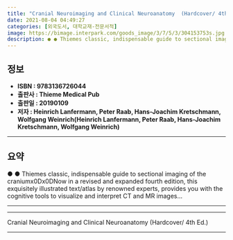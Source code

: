 ```yaml
---
title: "Cranial Neuroimaging and Clinical Neuroanatomy  (Hardcover/ 4th Ed.)"
date: 2021-08-04 04:49:27
categories: [외국도서, 대학교재-전문서적]
image: https://bimage.interpark.com/goods_image/3/7/5/3/304153753s.jpg
description: ● ● Thiemes classic, indispensable guide to sectional imaging of the craniumx0Dx0DNow in a revised and expanded fourth edition, this exquisitely illustrated t
---
```


## **정보**

- **ISBN : 9783136726044**
- **출판사 : Thieme Medical Pub**
- **출판일 : 20190109**
- **저자 : Heinrich Lanfermann, Peter Raab, Hans-Joachim Kretschmann, Wolfgang Weinrich(Heinrich Lanfermann, Peter Raab, Hans-Joachim Kretschmann, Wolfgang Weinrich)**

------



## **요약**

●  ●  Thiemes classic, indispensable guide to sectional imaging of the craniumx0Dx0DNow in a revised and expanded fourth edition, this exquisitely illustrated text/atlas by renowned experts, provides you with the cognitive tools to visualize and interpret CT and MR images... 

------



------


Cranial Neuroimaging and Clinical Neuroanatomy  (Hardcover/ 4th Ed.) 

------


